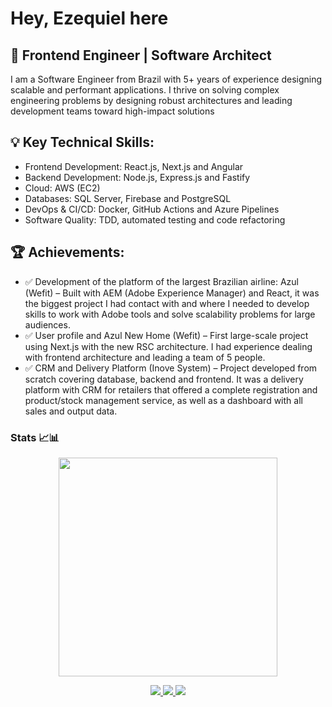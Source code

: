 # Hey, Ezequiel here

## 🚀 Frontend Engineer | Software Architect
I am a Software Engineer from Brazil with 5+ years of experience designing scalable and performant applications. I thrive on solving complex engineering problems by designing robust architectures and leading development teams toward high-impact solutions

## 💡 Key Technical Skills:
- Frontend Development: React.js, Next.js and Angular
- Backend Development: Node.js, Express.js and Fastify
- Cloud: AWS (EC2)
- Databases: SQL Server, Firebase and PostgreSQL
- DevOps & CI/CD: Docker, GitHub Actions and Azure Pipelines
- Software Quality: TDD, automated testing and code refactoring

## 🏆 Achievements:
- ✅ Development of the platform of the largest Brazilian airline: Azul (Wefit) – Built with AEM (Adobe Experience Manager) and React, it was the biggest project I had contact with and where I needed to develop skills to work with Adobe tools and solve scalability problems for large audiences.
- ✅ User profile and Azul New Home (Wefit) – First large-scale project using Next.js with the new RSC architecture. I had experience dealing with frontend architecture and leading a team of 5 people.
- ✅ CRM and Delivery Platform (Inove System) – Project developed from scratch covering database, backend and frontend. It was a delivery platform with CRM for retailers that offered a complete registration and product/stock management service, as well as a dashboard with all sales and output data.

### Stats 📈📊
<p align='center'>
    <a href="#"> 
      <img src="https://github-readme-stats.vercel.app/api/top-langs/?username=EzequielAS&layout=compact&theme=dark&count_private=true" width="350">
    </a>
</p>
  
<p align='center'>
  <a href="https://wa.me/5579991542456?text=Olá!%20Ezequiel%20vim%20do%20Github" target="__blank">
    <img src="https://img.shields.io/badge/WHATSAPP-%2325D366.svg?&style=for-the-badge&logo=whatsapp&logoColor=white" />    
  </a>
  
  <a href="https://www.linkedin.com/in/ezequiel-alves0/" target="__blank">
    <img src="https://img.shields.io/badge/linkedin-%230077B5.svg?&style=for-the-badge&logo=linkedin&logoColor=white" />
  </a>
  
  <a href="https://www.instagram.com/ezequiel.alves0/" target="__blank">
    <img src="https://img.shields.io/badge/instagram-%23E4405F.svg?&style=for-the-badge&logo=instagram&logoColor=white" />        
  </a>
</p>

